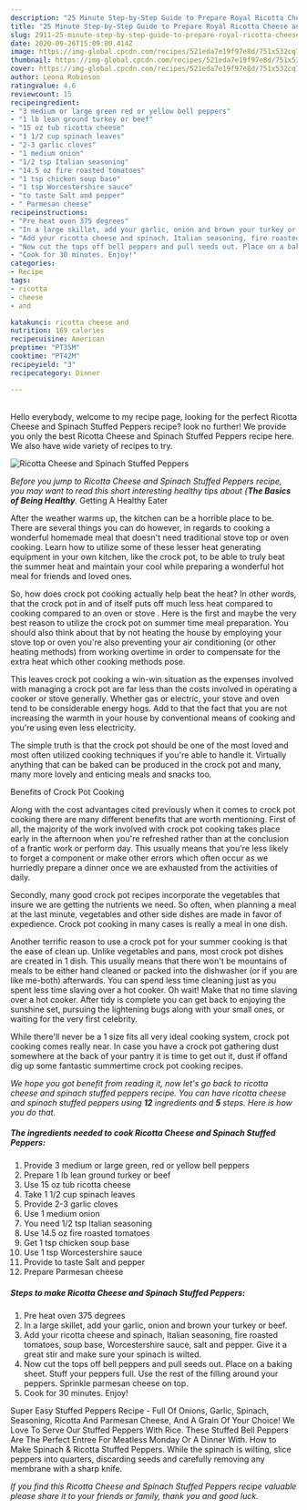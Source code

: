 ```yaml
---
description: "25 Minute Step-by-Step Guide to Prepare Royal Ricotta Cheese and Spinach Stuffed Peppers"
title: "25 Minute Step-by-Step Guide to Prepare Royal Ricotta Cheese and Spinach Stuffed Peppers"
slug: 2911-25-minute-step-by-step-guide-to-prepare-royal-ricotta-cheese-and-spinach-stuffed-peppers
date: 2020-09-26T15:09:00.414Z
image: https://img-global.cpcdn.com/recipes/521eda7e19f97e8d/751x532cq70/ricotta-cheese-and-spinach-stuffed-peppers-recipe-main-photo.jpg
thumbnail: https://img-global.cpcdn.com/recipes/521eda7e19f97e8d/751x532cq70/ricotta-cheese-and-spinach-stuffed-peppers-recipe-main-photo.jpg
cover: https://img-global.cpcdn.com/recipes/521eda7e19f97e8d/751x532cq70/ricotta-cheese-and-spinach-stuffed-peppers-recipe-main-photo.jpg
author: Leona Robinson
ratingvalue: 4.6
reviewcount: 15
recipeingredient:
- "3 medium or large green red or yellow bell peppers"
- "1 lb lean ground turkey or beef"
- "15 oz tub ricotta cheese"
- "1 1/2 cup spinach leaves"
- "2-3 garlic cloves"
- "1 medium onion"
- "1/2 tsp Italian seasoning"
- "14.5 oz fire roasted tomatoes"
- "1 tsp chicken soup base"
- "1 tsp Worcestershire sauce"
- "to taste Salt and pepper"
- " Parmesan cheese"
recipeinstructions:
- "Pre heat oven 375 degrees"
- "In a large skillet, add your garlic, onion and brown your turkey or beef."
- "Add your ricotta cheese and spinach, Italian seasoning, fire roasted tomatoes, soup base, Worcestershire sauce, salt and pepper. Give it a great stir and make sure your spinach is wilted."
- "Now cut the tops off bell peppers and pull seeds out. Place on a baking sheet. Stuff your peppers full. Use the rest of the filling around your peppers. Sprinkle parmesan cheese on top."
- "Cook for 30 minutes. Enjoy!"
categories:
- Recipe
tags:
- ricotta
- cheese
- and

katakunci: ricotta cheese and 
nutrition: 169 calories
recipecuisine: American
preptime: "PT35M"
cooktime: "PT42M"
recipeyield: "3"
recipecategory: Dinner

---
```

<br>
Hello everybody, welcome to my recipe page, looking for the perfect Ricotta Cheese and Spinach Stuffed Peppers recipe? look no further! We provide you only the best Ricotta Cheese and Spinach Stuffed Peppers recipe here. We also have wide variety of recipes to try.
<br>


![Ricotta Cheese and Spinach Stuffed Peppers](https://img-global.cpcdn.com/recipes/521eda7e19f97e8d/751x532cq70/ricotta-cheese-and-spinach-stuffed-peppers-recipe-main-photo.jpg)

<i>Before you jump to Ricotta Cheese and Spinach Stuffed Peppers recipe, you may want to read this short interesting healthy tips about {<strong>The Basics of Being Healthy</strong>.</i>
Getting A Healthy Eater


After the weather warms up, the kitchen can be a horrible place to be. There are several things you can do however, in regards to cooking a wonderful homemade meal that doesn't need traditional stove top or oven cooking. Learn how to utilize some of these lesser heat generating equipment in your own kitchen, like the crock pot, to be able to truly beat the summer heat and maintain your cool while preparing a wonderful hot meal for friends and loved ones.

So, how does crock pot cooking actually help beat the heat? In other words, that the crock pot in and of itself puts off much less heat compared to cooking compared to an oven or stove . Here is the first and maybe the very best reason to utilize the crock pot on summer time meal preparation. You should also think about that by not heating the house by employing your stove top or oven you're also preventing your air conditioning (or other heating methods) from working overtime in order to compensate for the extra heat which other cooking methods pose.

This leaves crock pot cooking a win-win situation as the expenses involved with managing a crock pot are far less than the costs involved in operating a cooker or stove generally. Whether gas or electric, your stove and oven tend to be considerable energy hogs. Add to that the fact that you are not increasing the warmth in your house by conventional means of cooking and you're using even less electricity.

 The simple truth is that the crock pot should be one of the most loved and most often utilized cooking techniques if you're able to handle it.  Virtually anything that can be baked can be produced in the crock pot and many, many more lovely and enticing meals and snacks too.

Benefits of Crock Pot Cooking

Along with the cost advantages cited previously when it comes to crock pot cooking there are many different benefits that are worth mentioning. First of all, the majority of the work involved with crock pot cooking takes place early in the afternoon when you're refreshed rather than at the conclusion of a frantic work or perform day. This usually means that you're less likely to forget a component or make other errors which often occur as we hurriedly prepare a dinner once we are exhausted from the activities of daily.

Secondly, many good crock pot recipes incorporate the vegetables that insure we are getting the nutrients we need. So often, when planning a meal at the last minute, vegetables and other side dishes are made in favor of expedience. Crock pot cooking in many cases is really a meal in one dish.

Another terrific reason to use a crock pot for your summer cooking is that the ease of clean up.  Unlike vegetables and pans, most crock pot dishes are created in 1 dish. This usually means that there won't be mountains of meals to be either hand cleaned or packed into the dishwasher (or if you are like me-both) afterwards. You can spend less time cleaning just as you spent less time slaving over a hot cooker. Oh wait! Make that no time slaving over a hot cooker. After tidy is complete you can get back to enjoying the sunshine set, pursuing the lightening bugs along with your small ones, or waiting for the very first celebrity.

While there'll never be a 1 size fits all very ideal cooking system, crock pot cooking comes really near. In case you have a crock pot gathering dust somewhere at the back of your pantry it is time to get out it, dust if offand dig up some fantastic summertime crock pot cooking recipes.


<i>We hope you got benefit from reading it, now let's go back to ricotta cheese and spinach stuffed peppers recipe. You can have ricotta cheese and spinach stuffed peppers using <strong>12</strong> ingredients and <strong>5</strong> steps. Here is how you do that.
</i>

##### The ingredients needed to cook Ricotta Cheese and Spinach Stuffed Peppers:

1. Provide 3 medium or large green, red or yellow bell peppers
1. Prepare 1 lb lean ground turkey or beef
1. Use 15 oz tub ricotta cheese
1. Take 1 1/2 cup spinach leaves
1. Provide 2-3 garlic cloves
1. Use 1 medium onion
1. You need 1/2 tsp Italian seasoning
1. Use 14.5 oz fire roasted tomatoes
1. Get 1 tsp chicken soup base
1. Use 1 tsp Worcestershire sauce
1. Provide to taste Salt and pepper
1. Prepare  Parmesan cheese


##### Steps to make Ricotta Cheese and Spinach Stuffed Peppers:

1. Pre heat oven 375 degrees
1. In a large skillet, add your garlic, onion and brown your turkey or beef.
1. Add your ricotta cheese and spinach, Italian seasoning, fire roasted tomatoes, soup base, Worcestershire sauce, salt and pepper. Give it a great stir and make sure your spinach is wilted.
1. Now cut the tops off bell peppers and pull seeds out. Place on a baking sheet. Stuff your peppers full. Use the rest of the filling around your peppers. Sprinkle parmesan cheese on top.
1. Cook for 30 minutes. Enjoy!


Super Easy Stuffed Peppers Recipe - Full Of Onions, Garlic, Spinach, Seasoning, Ricotta And Parmesan Cheese, And A Grain Of Your Choice! We Love To Serve Our Stuffed Peppers With Rice. These Stuffed Bell Peppers Are The Perfect Entree For Meatless Monday Or A Dinner With. How to Make Spinach &amp; Ricotta Stuffed Peppers. While the spinach is wilting, slice peppers into quarters, discarding seeds and carefully removing any membrane with a sharp knife. 

<i>If you find this Ricotta Cheese and Spinach Stuffed Peppers recipe valuable please share it to your friends or family, thank you and good luck.</i>
